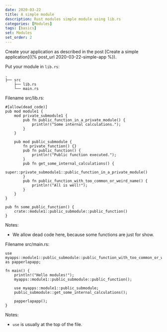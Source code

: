 ```yaml
---
date: 2020-03-22
title: A simple module
description: Rust modules simple module using lib.rs
categories: [Modules]
tags: [basics]
set: Modules
set_order: 2
---
```

Create your application as described in the post [Create a simple application]({% post_url 2020-03-22-simple-app %}).

Put your module in `lib.rs`:
```text
.
├── src
    ├── lib.rs
    └── main.rs
```

Filename src/lib.rs:
```
#[allow(dead_code)]
pub mod module1 {
    mod private_submodule1 {
        pub fn public_function_in_a_private_module() {
            println!("Some internal calculations.");
        }
    }

    pub mod public_submodule {
        fn private_function() {}
        pub fn public_function() {
            println!("Public function executed.");
        }
        pub fn get_some_internal_calculations() {
            super::private_submodule1::public_function_in_a_private_module()
        }
        pub fn public_function_with_too_common_or_weird_name() {
            println!("All is well!");
        }
    }
}

pub fn some_public_function() {
    crate::module1::public_submodule::public_function()
}
```
Notes:
* We allow dead code here, because some functions are just for show.

Filename src/main.rs:
```
use myapps::module1::public_submodule::public_function_with_too_common_or_weird_name as papperlapapp;

fn main() {
    println!("Hello modules!");
    myapps::module1::public_submodule::public_function();

    use myapps::module1::public_submodule;
    public_submodule::get_some_internal_calculations();

    papperlapapp();
}
```
Notes:
* `use` is usually at the top of the file.


